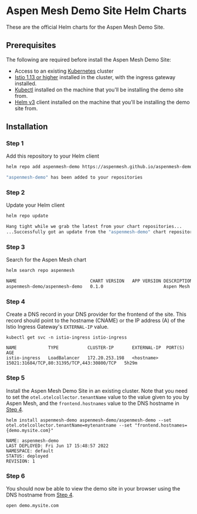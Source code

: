 # Aspen Mesh Demo Site Helm Charts

These are the official Helm charts for the Aspen Mesh Demo Site.

## Prerequisites

The following are required before install the Aspen Mesh Demo Site:

 * Access to an existing [Kubernetes](https://kubernetes.io/docs/home/#set-up-a-k8s-cluster) cluster
 * [Istio 1.13 or higher](https://istio.io/latest/docs/setup/install/) installed in the cluster, with the ingress gateway installed.
 * [Kubectl](https://kubernetes.io/docs/tasks/tools/#kubectl) installed on the machine that you'll be installing the demo site from.
 * [Helm v3](https://helm.sh/docs/intro/install/) client installed on the machine that you'll be installing the demo site from.

## Installation

### Step 1

Add this repository to your Helm client
   
```bash
helm repo add aspenmesh-demo https://aspenmesh.github.io/aspenmesh-demo-site-charts/

"aspenmesh-demo" has been added to your repositories
```

### Step 2

Update your Helm client

```bash
helm repo update

Hang tight while we grab the latest from your chart repositories...
...Successfully got an update from the "aspenmesh-demo" chart repository
```

### Step 3

Search for the Aspen Mesh chart

```bash
helm search repo aspenmesh

NAME                         	CHART VERSION	APP VERSION	DESCRIPTION         
aspenmesh-demo/aspenmesh-demo	0.1.0        	           	Aspen Mesh Demo Site
```

### Step 4

Create a DNS record in your DNS provider for the frontend of the site.  This record should point to the hostname (CNAME) or the IP address (A) of the Istio Ingress Gateway's `EXTERNAL-IP` value.

```
kubectl get svc -n istio-ingress istio-ingress

NAME            TYPE           CLUSTER-IP       EXTERNAL-IP  PORT(S)                                      AGE
istio-ingress   LoadBalancer   172.20.253.198   <hostname>   15021:31684/TCP,80:31395/TCP,443:30800/TCP   5h29m
```

### Step 5

Install the Aspen Mesh Demo Site in an existing cluster.  Note that you need to set the `otel.otelcollector.tenantName` value to the value given to you by Aspen Mesh, and the `frontend.hostnames` value to the DNS hostname in [Step 4](#step-4).

```
helm install aspenmesh-demo aspenmesh-demo/aspenmesh-demo --set otel.otelcollector.tenantName=mytenantname --set "frontend.hostnames={demo.mysite.com}" 

NAME: aspenmesh-demo
LAST DEPLOYED: Fri Jun 17 15:48:57 2022
NAMESPACE: default
STATUS: deployed
REVISION: 1
```

### Step 6

You should now be able to view the demo site in your browser using the DNS hostname from [Step 4](#step-4).

```
open demo.mysite.com
```



